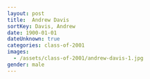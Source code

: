 ```yaml
---
layout: post
title:  Andrew Davis
sortKey: Davis, Andrew
date: 1900-01-01
dateUnknown: true
categories: class-of-2001
images:
  - /assets/class-of-2001/andrew-davis-1.jpg
gender: male
---
```

